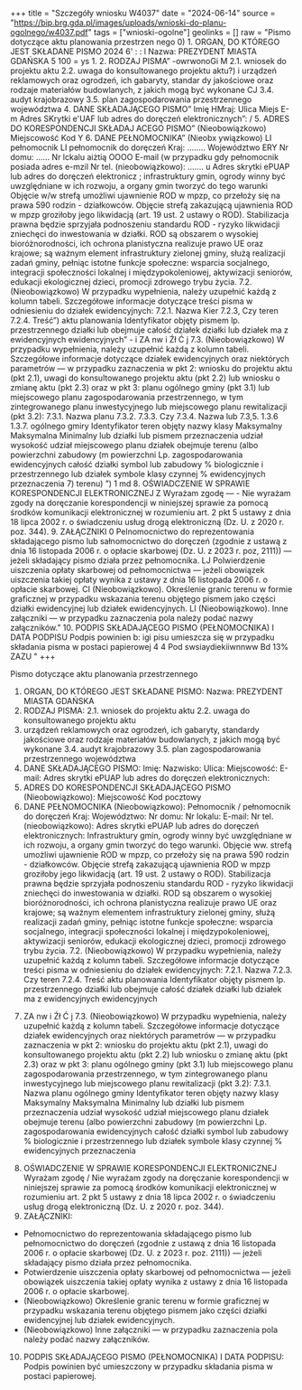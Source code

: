 +++
title = "Szczegóły wniosku W4037"
date = "2024-06-14"
source = "https://bip.brg.gda.pl/images/uploads/wnioski-do-planu-ogolnego/w4037.pdf"
tags = ["wnioski-ogolne"]
geolinks = []
raw = "Pismo dotyczące aktu planowania przestrzen nego 0)  1. ORGAN, DO KTÓREGO JEST SKŁADANE PISMO 2024 6' : : l Nazwa: PREZYDENT MIASTA GDAŃSKA 5 100  = ys 1.  2. RODZAJ PISMA” -owrwonoGi M 2.1. wniosek do projektu aktu  2.2. uwaga do konsultowanego projektu aktu?) i urządzeń reklamowych oraz ogrodzeń, ich gabaryty, standar dy jakościowe oraz rodzaje materiałów budowlanych, z jakich mogą być wykonane CJ 3.4. audyt krajobrazowy  3.5. plan zagospodarowania przestrzennego województwa 4. DANE SKŁADAJĄCEGO PISMO” Imię HMraj: Ulica Miejs E-m Adres SKrytki e'UAF lub adres do doręczeń elektronicznych”: / 5. ADRES DO KORESPONDENCJI SKŁADAJ ACEGO PISMO” (Nieobowiązkowo) Miejscowość Kod Y 6. DANE PEŁNOMOCNIKA” (Nieobx ywiązkowo) LI pełnomocnik LI pełnomocnik do doręczeń Kraj: ........ Województwo  ERY Nr domu: ...... Nr lckalu aiżtią OOOO E-mail (w przypadku gdy pełnomocnik posiada adres e-mzil Nr tel. (nieobowiązkowo): ....... u Adres skrytki ePUAP lub adres do doręczeń elektronicz ; infrastruktury gmin, ogrody winny być uwzględniane w ich rozwoju, a organy gmin tworzyć do tego warunki Objęcie w/w strefą umożliwi ujawnienie ROD w mpzp, co przełoży się na prawa 590 rodzin - działkowców. Objęcie strefą zakazującą ujawnienia ROD w mpzp groziłoby jego likwidacją (art. 19 ust. 2 ustawy o ROD). Stabilizacja prawna będzie sprzyjała podnoszeniu standardu ROD - ryzyko likwidacji zniechęci do inwestowania w działki. ROD są obszarem o wysokiej bioróżnorodności, ich ochrona planistyczna realizuje prawo UE oraz krajowe; są ważnym element infrastruktury zielonej gminy, służą realizacji zadań gminy, pełniąc istotne funkcje społeczne: wsparcia socjalnego, integracji społeczności lokalnej i międzypokoleniowej, aktywizacji seniorów, edukacji ekologicznej dzieci, promocji zdrowego trybu życia. 7.2. (Nieobowiązkowo) W przypadku wypełnienia, należy uzupełnić każdą z kolumn tabeli. Szczegółowe informacje dotyczące treści pisma w odniesieniu do działek ewidencyjnych: 7.2.1. Nazwa Kier 7.2.3, Czy teren 7.2.4. Treść”) aktu planowania Identyfikator objęty pismem lp.  przestrzennego działki lub obejmuje całość działek działki lub działek ma z ewidencyjnych ewidencyjnych” - i  ZA nw i Źł Ć j 7.3. (Nieobowiązkowo) W przypadku wypełnienia, należy uzupełnić każdą z kolumn tabeli. Szczegółowe informacje dotyczące działek ewidencyjnych oraz niektórych parametrów — w przypadku zaznaczenia w pkt 2: wniosku do projektu aktu (pkt 2.1), uwagi do konsultowanego projektu aktu (pkt 2.2) lub wniosku o zmianę aktu (pkt 2.3) oraz w pkt 3: planu ogólnego gminy (pkt 3.1) lub miejscowego planu zagospodarowania przestrzennego, w tym zintegrowanego planu inwestycyjnego lub miejscowego planu rewitalizacji (pkt 3.2): 7.3.1. Nazwa planu 7.3.2. 7.3.3. Czy 7.3.4. Nazwa lub 7.3,5. 1.3.6 1.3.7. ogólnego gmiry Identyfikator teren objęty nazwy klasy Maksymalny Maksymalna Minimalny lub działki lub pismem przeznaczenia udział wysokość udział miejscowego planu działek obejmuje terenu (albo powierzchni zabudowy (m powierzchni Lp.  zagospodarowania  ewidencyjnych całość działki symbol lub zabudowy % biologicznie i przestrzennego lub działek symbole klasy czynnej % ewidencyjnych przeznaczenia 7) terenu) ”)       1 md 8. OŚWIADCZENIE W SPRAWIE KORESPONDENCJI ELEKTRONICZNEJ Z Wyrażam zgodę — - Nie wyrażam zgody na doręczanie korespondencji w niniejszej sprawie za pomocą środków komunikacji elektronicznej w rozumieniu art. 2 pkt 5 ustawy z dnia 18 lipca 2002 r. o świadczeniu usług drogą elektroniczną (Dz. U. z 2020 r. poz. 344). 9. ZAŁĄCZNIKI 0  Pelnomocnictwo do reprezentowania składającego pismo lub sałnomocnictwo do doręczeń (zgodnie z ustawą z dnia 16 listopada 2006 r. o opłacie skarbowej (Dz. U. z 2023 r. poz, 2111)) — jeżeli składający pismo działa przez pełnomocnika. LJ  Polwierdzenie uiszczenia opłaty skarbowej od pełnomocnictwa — jeżeli obowiązek uiszczenia takiej opłaty wynika z ustawy z dnia 16 listopada 2006 r. o opłacie skarbowej. CI (Nieobowiązkowo). Określenie granic terenu w formie graficznej w przypadku wskazania terenu objętego pismem jako części działki ewidencyjnej lub działek ewidencyjnych. LI  (Nieobowiązkowo). Inne załączniki — w przypadku zaznaczenia pola należy podać nazwy załączników.” 10. PODPIS SKŁADAJĄCEGO PISMO (PEŁNOMOCNIKA) I DATA PODPISU Podpis powinien b: igi pisu umieszcza się w przypadku składania pisma w postaci papierowej 4 4 Pod swsiaydiekiiwnnww Bd 13% ZAZU "
+++

Pismo dotyczące aktu planowania przestrzennego 
1. ORGAN, DO KTÓREGO JEST SKŁADANE PISMO:
Nazwa: PREZYDENT MIASTA GDAŃSKA
2. RODZAJ PISMA:
2.1. wniosek do projektu aktu
2.2. uwaga do konsultowanego projektu aktu
3. urządzeń reklamowych oraz ogrodzeń, ich gabaryty, standardy jakościowe oraz rodzaje materiałów budowlanych, z jakich mogą być wykonane
3.4. audyt krajobrazowy
3.5. plan zagospodarowania przestrzennego województwa
4. DANE SKŁADAJĄCEGO PISMO:
Imię:
Nazwisko:
Ulica:
Miejscowość:
E-mail:
Adres skrytki ePUAP lub adres do doręczeń elektronicznych:
5. ADRES DO KORESPONDENCJI SKŁADAJĄCEGO PISMO (Nieobowiązkowo):
Miejscowość
Kod pocztowy
6. DANE PEŁNOMOCNIKA (Nieobowiązkowo):
Pełnomocnik / pełnomocnik do doręczeń
Kraj:
Województwo:
Nr domu:
Nr lokalu:
E-mail:
Nr tel. (nieobowiązkowo):
Adres skrytki ePUAP lub adres do doręczeń elektronicznych:
Infrastruktury gmin, ogrody winny być uwzględniane w ich rozwoju, a organy gmin tworzyć do tego warunki. Objęcie ww. strefą umożliwi ujawnienie ROD w mpzp, co przełoży się na prawa 590 rodzin - działkowców. Objęcie strefą zakazującą ujawnienia ROD w mpzp groziłoby jego likwidacją (art. 19 ust. 2 ustawy o ROD). Stabilizacja prawna będzie sprzyjała podnoszeniu standardu ROD - ryzyko likwidacji zniechęci do inwestowania w działki. ROD są obszarem o wysokiej bioróżnorodności, ich ochrona planistyczna realizuje prawo UE oraz krajowe; są ważnym elementem infrastruktury zielonej gminy, służą realizacji zadań gminy, pełniąc istotne funkcje społeczne: wsparcia socjalnego, integracji społeczności lokalnej i międzypokoleniowej, aktywizacji seniorów, edukacji ekologicznej dzieci, promocji zdrowego trybu życia.
7.2. (Nieobowiązkowo) W przypadku wypełnienia, należy uzupełnić każdą z kolumn tabeli. Szczegółowe informacje dotyczące treści pisma w odniesieniu do działek ewidencyjnych:
7.2.1. Nazwa 
7.2.3. Czy teren 
7.2.4. Treść
aktu planowania 
Identyfikator objęty pismem
lp. przestrzennego działki lub obejmuje całość działek działki lub działek ma z ewidencyjnych ewidencyjnych
7) ZA nw i Źł Ć j 
7.3. (Nieobowiązkowo) W przypadku wypełnienia, należy uzupełnić każdą z kolumn tabeli. Szczegółowe informacje dotyczące działek ewidencyjnych oraz niektórych parametrów — w przypadku zaznaczenia w pkt 2: wniosku do projektu aktu (pkt 2.1), uwagi do konsultowanego projektu aktu (pkt 2.2) lub wniosku o zmianę aktu (pkt 2.3) oraz w pkt 3: planu ogólnego gminy (pkt 3.1) lub miejscowego planu zagospodarowania przestrzennego, w tym zintegrowanego planu inwestycyjnego lub miejscowego planu rewitalizacji (pkt 3.2):
7.3.1. Nazwa planu 
ogólnego gminy Identyfikator teren objęty nazwy klasy Maksymalny Maksymalna Minimalny lub działki lub pismem przeznaczenia udział wysokość udział miejscowego planu działek obejmuje terenu (albo powierzchni zabudowy (m powierzchni
Lp. zagospodarowania ewidencyjnych całość działki symbol lub zabudowy % biologicznie i przestrzennego lub działek symbole klasy czynnej % ewidencyjnych przeznaczenia
8. OŚWIADCZENIE W SPRAWIE KORESPONDENCJI ELEKTRONICZNEJ
Wyrażam zgodę / Nie wyrażam zgody na doręczanie korespondencji w niniejszej sprawie za pomocą środków komunikacji elektronicznej w rozumieniu art. 2 pkt 5 ustawy z dnia 18 lipca 2002 r. o świadczeniu usług drogą elektroniczną (Dz. U. z 2020 r. poz. 344).
9. ZAŁĄCZNIKI:
- Pełnomocnictwo do reprezentowania składającego pismo lub pełnomocnictwo do doręczeń (zgodnie z ustawą z dnia 16 listopada 2006 r. o opłacie skarbowej (Dz. U. z 2023 r. poz. 2111)) — jeżeli składający pismo działa przez pełnomocnika.
- Potwierdzenie uiszczenia opłaty skarbowej od pełnomocnictwa — jeżeli obowiązek uiszczenia takiej opłaty wynika z ustawy z dnia 16 listopada 2006 r. o opłacie skarbowej.
- (Nieobowiązkowo) Określenie granic terenu w formie graficznej w przypadku wskazania terenu objętego pismem jako części działki ewidencyjnej lub działek ewidencyjnych.
- (Nieobowiązkowo) Inne załączniki — w przypadku zaznaczenia pola należy podać nazwy załączników.
10. PODPIS SKŁADAJĄCEGO PISMO (PEŁNOMOCNIKA) I DATA PODPISU:
Podpis powinien być umieszczony w przypadku składania pisma w postaci papierowej.


